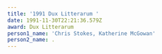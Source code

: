 ```yaml
---
title: '1991 Dux Litterarum '
date: 1991-11-30T22:21:36.579Z
award: Dux Litterarum
person1_name: 'Chris Stokes, Katherine McGowan'
person2_name: .
---
```


